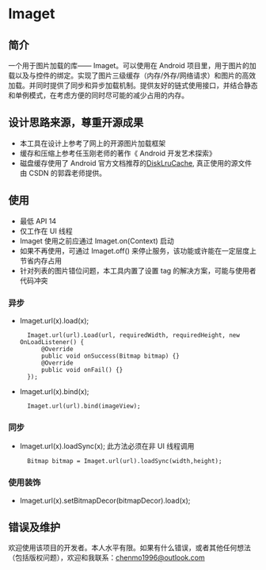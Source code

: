 ﻿# Imaget
## 简介
一个用于图片加载的库—— Imaget。可以使用在 Android 项目里，用于图片的加载以及与控件的绑定。实现了图片三级缓存（内存/外存/网络请求）和图片的高效加载。并同时提供了同步和异步加载机制。提供友好的链式使用接口，并结合静态和单例模式，在考虑方便的同时尽可能的减少占用的内存。
## 设计思路来源，尊重开源成果
- 本工具在设计上参考了网上的开源图片加载框架
- 缓存和压缩上参考任玉刚老师的著作《 Android 开发艺术探索》
- 磁盘缓存使用了 Android 官方文档推荐的[DiskLruCache](android.googlesource.com/platform/libcore/+/jb-mr2-release/luni/src/main/java/libcore/io/DiskLruCache.java), 真正使用的源文件由 CSDN 的郭霖老师提供。
## 使用
- 最低 API 14
- 仅工作在 UI 线程
- Imaget 使用之前应通过 Imaget.on(Context) 启动
- 如果不再使用，可通过 Imaget.off() 来停止服务，该功能或许能在一定层度上节省内存占用
- 针对列表的图片错位问题，本工具内置了设置 tag 的解决方案，可能与使用者代码冲突
### 异步
- Imaget.url(x).load(x);

        Imaget.url(url).Load(url, requiredWidth, requiredHeight, new OnLoadListener() {
            @Override
            public void onSuccess(Bitmap bitmap) {}
            @Override
            public void onFail() {}
        });
- Imaget.url(x).bind(x);

        Imaget.url(url).bind(imageView);
### 同步
- Imaget.url(x).loadSync(x); 此方法必须在非 UI 线程调用

        Bitmap bitmap = Imaget.url(url).loadSync(width,height);

### 使用装饰
- Imaget.url(x).setBitmapDecor(bitmapDecor).load(x);

## 错误及维护
欢迎使用该项目的开发者。本人水平有限。如果有什么错误，或者其他任何想法（包括版权问题），欢迎和我联系：chenmo1996@outlook.com
